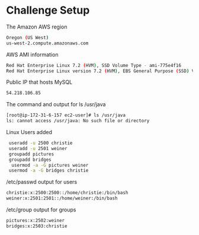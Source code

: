 # Challenge Setup
The Amazon AWS region
```sh
Oregon (US West)
us-west-2.compute.amazonaws.com
```
AWS AMI information
```sh
Red Hat Enterprise Linux 7.2 (HVM), SSD Volume Type - ami-775e4f16
Red Hat Enterprise Linux version 7.2 (HVM), EBS General Purpose (SSD) Volume Type
```
Public IP that hosts MySQL
```sh
54.218.106.85
```
The command and output for ls /usr/java 
```sh
[root@ip-172-31-6-157 ec2-user]# ls /usr/java
ls: cannot access /usr/java: No such file or directory
```
Linux Users added
```sh
 useradd -u 2500 christie
 useradd -u 2501 weiner
 groupadd pictures
 groupadd bridges 
  usermod -a -G pictures weiner
 usermod -a -G bridges christie
```
/etc/passwd  output for users
```sh
christie:x:2500:2500::/home/christie:/bin/bash
weiner:x:2501:2501::/home/weiner:/bin/bash
```
/etc/group output for groups
```sh
pictures:x:2502:weiner
bridges:x:2503:christie
```